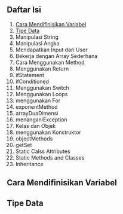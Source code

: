 ## Daftar Isi
1. [Cara Mendifinisikan Variabel](#cara-mendefinisikan-variabel)
2. [Tipe Data](#tipe-data)
3. Manipulasi String
4. Manipulasi Angka
5. Mendapatkan Input dari User
6. Bekerja dengan Array Sederhana
7. Cara Menggunakan Method
8. Menggunakan Return
9. ifStatement
10. ifConditioned
11. Menggunakan Switch
12. Menggunakan Loops
13. menggunakan For
14. exponentMethod
15. arrayDuaDimensi
16. menanganiException
17. Kelas dan Objek
18. menggunakan Konstruktor
19. objectMethods
20. getSet
21. Static Calss Attributes
22. Static Methods and Classes
23. Inheritance


## Cara Mendifinisikan Variabel
## Tipe Data